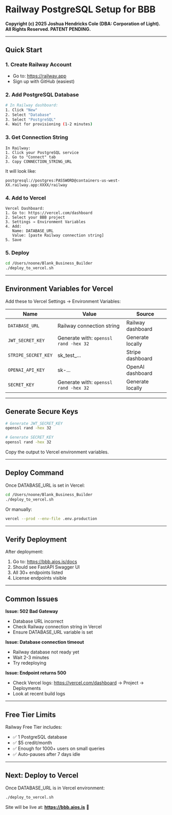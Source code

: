 # Railway PostgreSQL Setup for BBB

**Copyright (c) 2025 Joshua Hendricks Cole (DBA: Corporation of Light). All Rights Reserved. PATENT PENDING.**

---

## Quick Start

### 1. Create Railway Account
- Go to: https://railway.app
- Sign up with GitHub (easiest)

### 2. Add PostgreSQL Database
```bash
# In Railway dashboard:
1. Click "New"
2. Select "Database"
3. Select "PostgreSQL"
4. Wait for provisioning (1-2 minutes)
```

### 3. Get Connection String
```
In Railway:
1. Click your PostgreSQL service
2. Go to "Connect" tab
3. Copy CONNECTION_STRING_URL
```

It will look like:
```
postgresql://postgres:PASSWORD@containers-us-west-XX.railway.app:XXXX/railway
```

### 4. Add to Vercel

```
Vercel Dashboard:
1. Go to: https://vercel.com/dashboard
2. Select your BBB project
3. Settings → Environment Variables
4. Add:
   Name: DATABASE_URL
   Value: [paste Railway connection string]
5. Save
```

### 5. Deploy

```bash
cd /Users/noone/Blank_Business_Builder
./deploy_to_vercel.sh
```

---

## Environment Variables for Vercel

Add these to Vercel Settings → Environment Variables:

| Name | Value | Source |
|------|-------|--------|
| `DATABASE_URL` | Railway connection string | Railway dashboard |
| `JWT_SECRET_KEY` | Generate with: `openssl rand -hex 32` | Generate locally |
| `STRIPE_SECRET_KEY` | sk_test_... | Stripe dashboard |
| `OPENAI_API_KEY` | sk-... | OpenAI dashboard |
| `SECRET_KEY` | Generate with: `openssl rand -hex 32` | Generate locally |

---

## Generate Secure Keys

```bash
# Generate JWT_SECRET_KEY
openssl rand -hex 32

# Generate SECRET_KEY
openssl rand -hex 32
```

Copy the output to Vercel environment variables.

---

## Deploy Command

Once DATABASE_URL is set in Vercel:

```bash
cd /Users/noone/Blank_Business_Builder
./deploy_to_vercel.sh
```

Or manually:

```bash
vercel --prod --env-file .env.production
```

---

## Verify Deployment

After deployment:

1. Go to: https://bbb.aios.is/docs
2. Should see FastAPI Swagger UI
3. All 30+ endpoints listed
4. License endpoints visible

---

## Common Issues

**Issue: 502 Bad Gateway**
- Database URL incorrect
- Check Railway connection string in Vercel
- Ensure DATABASE_URL variable is set

**Issue: Database connection timeout**
- Railway database not ready yet
- Wait 2-3 minutes
- Try redeploying

**Issue: Endpoint returns 500**
- Check Vercel logs: https://vercel.com/dashboard → Project → Deployments
- Look at recent build logs

---

## Free Tier Limits

Railway Free Tier includes:
- ✅ 1 PostgreSQL database
- ✅ $5 credit/month
- ✅ Enough for 1000+ users on small queries
- ✅ Auto-pauses after 7 days idle

---

## Next: Deploy to Vercel

Once DATABASE_URL is in Vercel environment:

```bash
./deploy_to_vercel.sh
```

Site will be live at: **https://bbb.aios.is** 🚀
